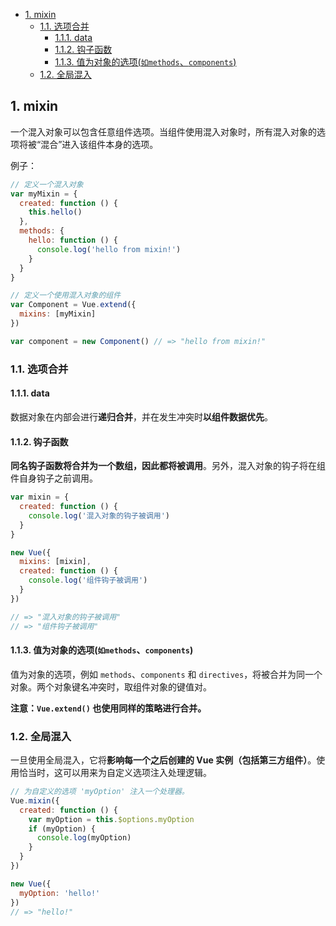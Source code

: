 - [1. mixin](#1-mixin)
  - [1.1. 选项合并](#11-选项合并)
    - [1.1.1. data](#111-data)
    - [1.1.2. 钩子函数](#112-钩子函数)
    - [1.1.3. 值为对象的选项(`如methods`、`components`)](#113-值为对象的选项如methodscomponents)
  - [1.2. 全局混入](#12-全局混入)

## 1. mixin

一个混入对象可以包含任意组件选项。当组件使用混入对象时，所有混入对象的选项将被“混合”进入该组件本身的选项。

例子：
```js
// 定义一个混入对象
var myMixin = {
  created: function () {
    this.hello()
  },
  methods: {
    hello: function () {
      console.log('hello from mixin!')
    }
  }
}

// 定义一个使用混入对象的组件
var Component = Vue.extend({
  mixins: [myMixin]
})

var component = new Component() // => "hello from mixin!"
```


### 1.1. 选项合并

#### 1.1.1. data

数据对象在内部会进行**递归合并**，并在发生冲突时**以组件数据优先**。

#### 1.1.2. 钩子函数

**同名钩子函数将合并为一个数组，因此都将被调用**。另外，混入对象的钩子将在组件自身钩子之前调用。


```js
var mixin = {
  created: function () {
    console.log('混入对象的钩子被调用')
  }
}

new Vue({
  mixins: [mixin],
  created: function () {
    console.log('组件钩子被调用')
  }
})

// => "混入对象的钩子被调用"
// => "组件钩子被调用"
```

#### 1.1.3. 值为对象的选项(`如methods`、`components`)

值为对象的选项，例如 `methods`、`components` 和 `directives`，将被合并为同一个对象。两个对象键名冲突时，取组件对象的键值对。

**注意：`Vue.extend()` 也使用同样的策略进行合并。**



### 1.2. 全局混入

一旦使用全局混入，它将**影响每一个之后创建的 Vue 实例（包括第三方组件）**。使用恰当时，这可以用来为自定义选项注入处理逻辑。


```js
// 为自定义的选项 'myOption' 注入一个处理器。
Vue.mixin({
  created: function () {
    var myOption = this.$options.myOption
    if (myOption) {
      console.log(myOption)
    }
  }
})

new Vue({
  myOption: 'hello!'
})
// => "hello!"
```